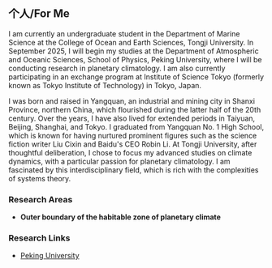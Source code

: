 ## 个人/For Me

I am currently an undergraduate student in the Department of Marine Science at the College of Ocean and Earth Sciences, Tongji University. In September 2025, I will begin my studies at the Department of Atmospheric and Oceanic Sciences, School of Physics, Peking University, where I will be conducting research in planetary climatology. I am also currently participating in an exchange program at Institute of Science Tokyo (formerly known as Tokyo Institute of Technology) in Tokyo, Japan.

I was born and raised in Yangquan, an industrial and mining city in Shanxi Province, northern China, which flourished during the latter half of the 20th century. Over the years, I have also lived for extended periods in Taiyuan, Beijing, Shanghai, and Tokyo. I graduated from Yangquan No. 1 High School, which is known for having nurtured prominent figures such as the science fiction writer Liu Cixin and Baidu's CEO Robin Li. At Tongji University, after thoughtful deliberation, I chose to focus my advanced studies on climate dynamics, with a particular passion for planetary climatology. I am fascinated by this interdisciplinary field, which is rich with the complexities of systems theory.
### Research Areas

- **Outer boundary of the habitable zone of planetary climate**



### Research Links

- [Peking University](https://www.pku.edu.cn/)

